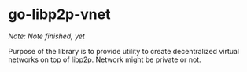 # go-libp2p-vnet

_Note: Note finished, yet_

Purpose of the library is to provide utility to create decentralized virtual networks 
on top of libp2p. Network might be private or not.
